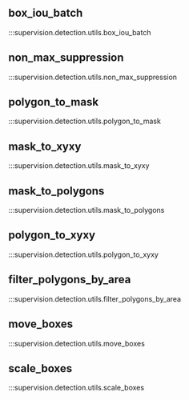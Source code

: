 ## box_iou_batch

:::supervision.detection.utils.box_iou_batch

## non_max_suppression

:::supervision.detection.utils.non_max_suppression

## polygon_to_mask

:::supervision.detection.utils.polygon_to_mask

## mask_to_xyxy

:::supervision.detection.utils.mask_to_xyxy

## mask_to_polygons

:::supervision.detection.utils.mask_to_polygons

## polygon_to_xyxy

:::supervision.detection.utils.polygon_to_xyxy

## filter_polygons_by_area

:::supervision.detection.utils.filter_polygons_by_area

## move_boxes

:::supervision.detection.utils.move_boxes

## scale_boxes

:::supervision.detection.utils.scale_boxes

